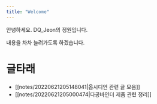 ```yaml
---
title: "Welcome"
---
```


안녕하세요. DQ_Jeon의 정원입니다.

내용을 차차 늘려가도록 하겠습니다.

# 글타래
* [[notes/20220621205148041|옵시디언 관련 글 모음]]
* [[notes/20220621205000474|다공바인더 제품 관련 정리]]